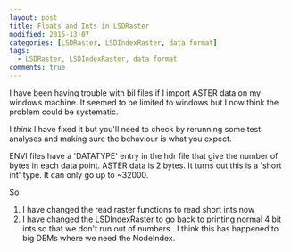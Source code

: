 ```yaml
---
layout: post
title: Floats and Ints in LSDRaster
modified: 2015-13-07
categories: [LSDRaster, LSDIndexRaster, data format]
tags: 
  - LSDRaster, LSDIndexRaster, data format
comments: true
---
```


 I have been having trouble with bil files if I import ASTER data on my windows machine. It seemed to be limited to windows but I now think the problem could be systematic.

I *think* I have fixed it but you'll need to check by rerunning some test analyses and making sure the behaviour is what you expect.

ENVI files have a 'DATATYPE' entry in the hdr file that give the number of bytes in each data point. ASTER data is 2 bytes. It turns out this is a 'short int' type. It can only go up to ~32000.

So 
1) I have changed the read raster functions to read short ints now
2) I have changed the LSDIndexRaster to go back to printing normal 4 bit ints so that we don't run out of numbers...I think this has happened to big DEMs where we need the NodeIndex. 

